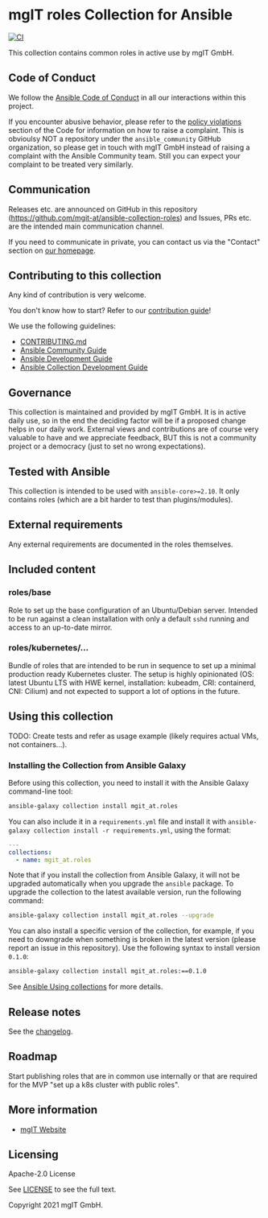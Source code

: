# mgIT roles Collection for Ansible
[![CI](https://github.com/mgit-at/ansible-collection-roles/workflows/CI/badge.svg?event=push)](https://github.com/mgit-at/ansible-collection-roles/actions)

<!-- no Codecov (yet?) [![Codecov](https://img.shields.io/codecov/c/github/ansible-collections/REPONAMEHERE)](https://codecov.io/gh/ansible-collections/REPONAMEHERE) -->

This collection contains common roles in active use by mgIT GmbH.

## Code of Conduct

We follow the [Ansible Code of Conduct](https://docs.ansible.com/ansible/devel/community/code_of_conduct.html) in all our interactions within this project.

If you encounter abusive behavior, please refer to the [policy violations](https://docs.ansible.com/ansible/devel/community/code_of_conduct.html#policy-violations) section of the Code for information on how to raise a complaint.
This is obvioulsy NOT a repository under the `ansible_community` GitHub organization, so please get in touch with mgIT GmbH instead of raising a complaint with the Ansible Community team.
Still you can expect your complaint to be treated very similarly.

## Communication

Releases etc. are announced on GitHub in this repository (https://github.com/mgit-at/ansible-collection-roles) and Issues, PRs etc. are the intended main communication channel.

If you need to communicate in private, you can contact us via the "Contact" section on [our homepage](https://mgit.at/).

## Contributing to this collection

Any kind of contribution is very welcome.

You don't know how to start? Refer to our [contribution guide](CONTRIBUTING.md)!

We use the following guidelines:

* [CONTRIBUTING.md](CONTRIBUTING.md)
* [Ansible Community Guide](https://docs.ansible.com/ansible/latest/community/index.html)
* [Ansible Development Guide](https://docs.ansible.com/ansible/devel/dev_guide/index.html)
* [Ansible Collection Development Guide](https://docs.ansible.com/ansible/devel/dev_guide/developing_collections.html#contributing-to-collections)

## Governance

This collection is maintained and provided by mgIT GmbH.
It is in active daily use, so in the end the deciding factor will be if a proposed change helps in our daily work.
External views and contributions are of course very valuable to have and we appreciate feedback, BUT this is not a community project or a democracy (just to set no wrong expectations).

## Tested with Ansible

This collection is intended to be used with `ansible-core>=2.10`.
It only contains roles (which are a bit harder to test than plugins/modules).

## External requirements

Any external requirements are documented in the roles themselves.

## Included content

### roles/base

Role to set up the base configuration of an Ubuntu/Debian server.
Intended to be run against a clean installation with only a default `sshd` running and access to an up-to-date mirror.

### roles/kubernetes/...

Bundle of roles that are intended to be run in sequence to set up a minimal production ready Kubernetes cluster.
The setup is highly opinionated (OS: latest Ubuntu LTS with HWE kernel, installation: kubeadm, CRI: containerd, CNI: Cilium) and not expected to support a lot of options in the future.

## Using this collection

TODO: Create tests and refer as usage example (likely requires actual VMs, not containers...).

### Installing the Collection from Ansible Galaxy

Before using this collection, you need to install it with the Ansible Galaxy command-line tool:
```bash
ansible-galaxy collection install mgit_at.roles
```

You can also include it in a `requirements.yml` file and install it with `ansible-galaxy collection install -r requirements.yml`, using the format:
```yaml
---
collections:
  - name: mgit_at.roles
```

Note that if you install the collection from Ansible Galaxy, it will not be upgraded automatically when you upgrade the `ansible` package. To upgrade the collection to the latest available version, run the following command:
```bash
ansible-galaxy collection install mgit_at.roles --upgrade
```

You can also install a specific version of the collection, for example, if you need to downgrade when something is broken in the latest version (please report an issue in this repository). Use the following syntax to install version `0.1.0`:

```bash
ansible-galaxy collection install mgit_at.roles:==0.1.0
```

See [Ansible Using collections](https://docs.ansible.com/ansible/devel/user_guide/collections_using.html) for more details.

## Release notes

See the [changelog](https://github.com/ansible-collections/REPONAMEHERE/tree/main/CHANGELOG.rst).

## Roadmap

Start publishing roles that are in common use internally or that are required for the MVP "set up a k8s cluster with public roles".

## More information

<!-- List out where the user can find additional information, such as working group meeting times, slack/IRC channels, or documentation for the product this collection automates. At a minimum, link to: -->

- [mgIT Website](https://mgit.at/)
## Licensing

Apache-2.0 License

See [LICENSE](LICENSE) to see the full text.

Copyright 2021 mgIT GmbH.
